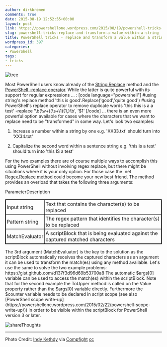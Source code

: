 ```yaml
---
author: dirkbremen
comments: true
date: 2015-08-19 12:52:55+00:00
layout: post
link: https://powershellone.wordpress.com/2015/08/19/powershell-tricks-replace-and-transform-a-value-within-a-string/
slug: powershell-tricks-replace-and-transform-a-value-within-a-string
title: PowerShell tricks - replace and transform a value within a string
wordpress_id: 397
categories:
- PowerShell
tags:
- tricks
---
```


![tree](https://powershellone.files.wordpress.com/2015/08/4979054716_6954959afa_m.jpg)

Most PowerShell users know already of the [String.Replace](https://msdn.microsoft.com/en-us/library/system.string.replace%28v=vs.110%29.aspx) method and the [PowerShell -replace operator](https://technet.microsoft.com/en-us/library/hh847759.aspx). While the latter is quite powerful with its support for regular expressions ... :
[code language="powershell"]
#using string's replace method
'this is good'.Replace('good','quite good')
#using PowerShell's replace operator to remove duplicate words
'this this is a a test' -replace '\b(\w+)(\s+\1){1,}\b', '$1'
[/code]
... there is an even more powerful option available for cases where the characters that we want to replace need to be "transformed" in some way. Let's look two examples:



	
  1. Increase a number within a string by one e.g. 'XX33.txt' should turn into 'XX34.txt'

	
  2. Capitalize the second word within a sentence string e.g. 'this is a test' should turn into 'this IS a test'


For the two examples there are of course multiple ways to accomplish this using PowerShell without involving regex replace, but there might be situations where it is your only option. For those case the .net [Regex.Replace method](https://msdn.microsoft.com/en-us/library/system.text.regularexpressions.regex.replace%28v=vs.110%29.aspx) could become your new best friend. The method provides an overload that takes the following three arguments:
<table style="border:1px solid black;" >
  <tr >ParameterDescription</tr>
  <tr >
<td style="border:1px solid black;padding:3px;" >Input string
</td>
<td style="border:1px solid black;padding:3px;" >Text that contains the character(s) to be replaced
</td>
  <tr >
<td style="border:1px solid black;padding:3px;" >Pattern string
</td>
<td style="border:1px solid black;padding:3px;" >The regex pattern that identifies the character(s) to be replaced
</td>
  <tr >
<td style="border:1px solid black;padding:3px;" >MatchEvaluator
</td>
<td style="border:1px solid black;padding:3px;" >A scriptBlock that is being evaluated against the captured matched characters
</td>
</table>
The 3rd argument (MatchEvaluator) is the key to the solution as the scriptBlock automatically receives the captured characters as an argument it can be used to transform the match(es) using any method available. Let's use the same to solve the two example problems:
https://gist.github.com/d137f3d96d69b53700a8
The automatic $args[0] variable can be used to access the match(es) within the scriptBlock. Note that for the second example the ToUpper method is called on the Value property rather than the $args[0] variable directly. Furthermore the $counter variable needs to be declared in script scope (see also [PowerShell scope write-up](https://powershellone.wordpress.com/2015/02/22/powershell-scope-write-up/)) in order to be visible within the scriptBlock for PowerShell version 3 or later.

![shareThoughts](https://powershellone.files.wordpress.com/2015/10/sharethoughts.jpg)


* * *


Photo Credit: [Indy Kethdy](https://www.flickr.com/photos/9284496@N07/4979054716/) via [Compfight](http://compfight.com) [cc](https://creativecommons.org/licenses/by-nc-sa/2.0/)
